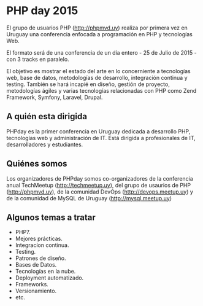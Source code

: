 # PHP day 2015

El grupo de usuarios PHP (http://phpmvd.uy) realiza por primera vez en Uruguay una conferencia enfocada a programación en PHP y tecnologías Web. 

El formato será de una conferencia de un día entero - 25 de Julio de 2015 - con 3 tracks en paralelo.

El objetivo es mostrar el estado del arte en lo concerniente a tecnologías web, base de datos, metodologías de desarrollo, integración continua y testing. También se hará incapié en diseño, gestión de proyecto, metodologías ágiles y varias tecnologías relacionadas con PHP como Zend Framework, Symfony, Laravel, Drupal.

## A quién esta dirigida

PHPday es la primer conferencia en Uruguay dedicada a desarrollo PHP, tecnologías web y administración de IT. Está dirigida a profesionales de IT, desarrolladores y estudiantes.

## Quiénes somos

Los organizadores de PHPday somos co-organizadores de la conferencia anual TechMeetup (http://techmeetup.uy), del grupo de usaurios de PHP (http://phpmvd.uy), de la comunidad DevOps (http://devops.meetup.uy) y de la comunidad de MySQL de Uruguay (http://mysql.meetup.uy)

## Algunos temas a tratar

 - PHP7.
 - Mejores prácticas.
 - Integracíon continua.
 - Testing.
 - Patrones de diseño.
 - Bases de Datos.
 - Tecnologías en la nube.
 - Deployment automatizado.
 - Frameworks.
 - Versionamiento.
 - etc.

